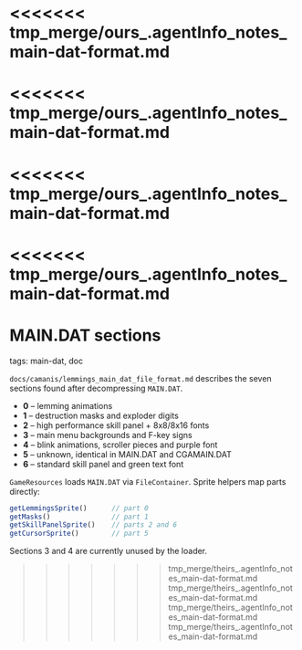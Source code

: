 <<<<<<< tmp_merge/ours_.agentInfo_notes_main-dat-format.md
=======
<<<<<<< tmp_merge/ours_.agentInfo_notes_main-dat-format.md
=======
<<<<<<< tmp_merge/ours_.agentInfo_notes_main-dat-format.md
=======
<<<<<<< tmp_merge/ours_.agentInfo_notes_main-dat-format.md
=======
# MAIN.DAT sections

tags: main-dat, doc

`docs/camanis/lemmings_main_dat_file_format.md` describes the seven sections found after decompressing `MAIN.DAT`.

- **0** – lemming animations
- **1** – destruction masks and exploder digits
- **2** – high performance skill panel + 8x8/8x16 fonts
- **3** – main menu backgrounds and F-key signs
- **4** – blink animations, scroller pieces and purple font
- **5** – unknown, identical in MAIN.DAT and CGAMAIN.DAT
- **6** – standard skill panel and green text font

`GameResources` loads `MAIN.DAT` via `FileContainer`. Sprite helpers map parts directly:

```javascript
getLemmingsSprite()      // part 0
getMasks()               // part 1
getSkillPanelSprite()    // parts 2 and 6
getCursorSprite()        // part 5
```

Sections 3 and 4 are currently unused by the loader.
>>>>>>> tmp_merge/theirs_.agentInfo_notes_main-dat-format.md
>>>>>>> tmp_merge/theirs_.agentInfo_notes_main-dat-format.md
>>>>>>> tmp_merge/theirs_.agentInfo_notes_main-dat-format.md
>>>>>>> tmp_merge/theirs_.agentInfo_notes_main-dat-format.md
